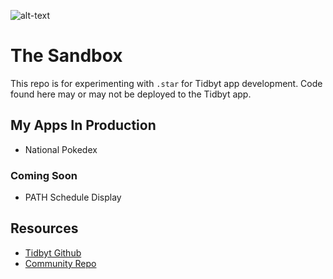 ![alt-text](https://cdn.shopify.com/s/files/1/0426/4768/3235/files/Tidbyt_Logo_Color_8096f190-51f7-4e8b-aa7f-1379401d9b29_897x.png?v=1635956474)

# The Sandbox

This repo is for experimenting with `.star` for Tidbyt app development. Code found here may or may not be deployed to the Tidbyt app.

## My Apps In Production
- National Pokedex

### Coming Soon
- PATH Schedule Display

## Resources
- [Tidbyt Github](github/Tidbyt.com)
- [Community Repo](https://github.com/tidbyt/community)
